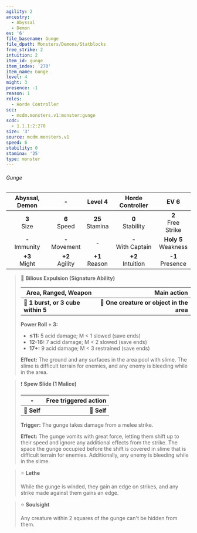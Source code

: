```yaml
---
agility: 2
ancestry:
  - Abyssal
  - Demon
ev: '6'
file_basename: Gunge
file_dpath: Monsters/Demons/Statblocks
free_strike: 2
intuition: 2
item_id: gunge
item_index: '270'
item_name: Gunge
level: 4
might: 3
presence: -1
reason: 1
roles:
  - Horde Controller
scc:
  - mcdm.monsters.v1:monster:gunge
scdc:
  - 1.1.1:2:270
size: '3'
source: mcdm.monsters.v1
speed: 6
stability: 0
stamina: '25'
type: monster
---
```


###### Gunge

|   Abyssal, Demon    |          -          |       Level 4       |    Horde Controller     |           EV 6           |
| :-----------------: | :-----------------: | :-----------------: | :---------------------: | :----------------------: |
|   **3**<br/> Size   |  **6**<br/> Speed   | **25**<br/> Stamina |  **0**<br/> Stability   |  **2**<br/> Free Strike  |
| **-**<br/> Immunity | **-**<br/> Movement |          -          | **-**<br/> With Captain | **Holy 5**<br/> Weakness |
|  **+3**<br/> Might  | **+2**<br/> Agility | **+1**<br/> Reason  |  **+2**<br/> Intuition  |   **-1**<br/> Presence   |

<!-- -->
> 🔳 **Bilious Expulsion (Signature Ability)**
>
> | **Area, Ranged, Weapon**           |                           **Main action** |
> | ---------------------------------- | ----------------------------------------: |
> | **📏 1 burst, or 3 cube within 5** | **🎯 One creature or object in the area** |
>
> **Power Roll + 3:**
>
> - **≤11:** 5 acid damage; M < 1 slowed (save ends)
> - **12-16:** 7 acid damage; M < 2 slowed (save ends)
> - **17+:** 9 acid damage; M < 3 restrained (save ends)
>
> **Effect:** The ground and any surfaces in the area pool with slime. The slime is difficult terrain for enemies, and any enemy is bleeding while in the area.

<!-- -->
> ❗️ **Spew Slide (1 Malice)**
>
> | **-**       | **Free triggered action** |
> | ----------- | ------------------------: |
> | **📏 Self** |               **🎯 Self** |
>
> **Trigger:** The gunge takes damage from a melee strike.
>
> **Effect:** The gunge vomits with great force, letting them shift up to their speed and ignore any additional effects from the strike. The space the gunge occupied before the shift is covered in slime that is difficult terrain for enemies. Additionally, any enemy is bleeding while in the slime.

<!-- -->
> ⭐️ **Lethe**
>
> While the gunge is winded, they gain an edge on strikes, and any strike made against them gains an edge.

<!-- -->
> ⭐️ **Soulsight**
>
> Any creature within 2 squares of the gunge can't be hidden from them.
